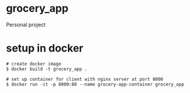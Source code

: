 # grocery_app

Personal project

# setup in docker

```
# create docker image
$ docker build -t grocery_app .

# set up container for client with nginx server at port 8000
$ docker run -it -p 8000:80 --name grocery-app-container grocery_app
```
